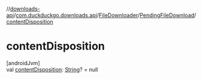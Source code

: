 //[downloads-api](../../../../index.md)/[com.duckduckgo.downloads.api](../../index.md)/[FileDownloader](../index.md)/[PendingFileDownload](index.md)/[contentDisposition](content-disposition.md)

# contentDisposition

[androidJvm]\
val [contentDisposition](content-disposition.md): [String](https://kotlinlang.org/api/latest/jvm/stdlib/kotlin/-string/index.html)? = null
